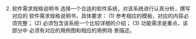 2. 软件需求规格说明书
选择一个合适的软件系统，对该系统进行认真分析，撰写对应的
软件需求规格说明书，具体要求：
(1) 参考相应的模板，对应的内容必须完整；
(2) 必须包含该系统一个比较详细的介绍；
(3) 功能需求是重点，该部分中 必须有对应的用例图和相应的用例场
景描述。
